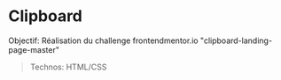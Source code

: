 # Clipboard

Objectif: Réalisation du challenge frontendmentor.io "clipboard-landing-page-master"

> Technos: HTML/CSS